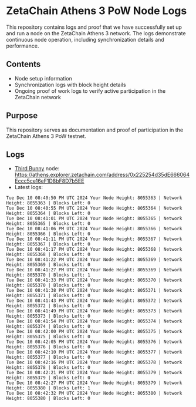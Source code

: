 # ZetaChain Athens 3 PoW Node Logs
This repository contains logs and proof that we have successfully set up and run a node on the ZetaChain Athens 3 network. The logs demonstrate continuous node operation, including synchronization details and performance.

## Contents
- Node setup information
- Synchronization logs with block height details
- Ongoing proof of work logs to verify active participation in the ZetaChain network

## Purpose
This repository serves as documentation and proof of participation in the ZetaChain Athens 3 PoW testnet.

## Logs

- [Third Bunny](https://thirdbunny.xyz/) node: https://athens.explorer.zetachain.com/address/0x225254d35dE666064Eccc5ce16eF1D8bF8D7b5EE
- Latest logs:
```
Tue Dec 10 08:40:50 PM UTC 2024 Your Node Height: 8055363 | Network Height: 8055363 | Blocks Left: 0
Tue Dec 10 08:40:55 PM UTC 2024 Your Node Height: 8055364 | Network Height: 8055364 | Blocks Left: 0
Tue Dec 10 08:41:01 PM UTC 2024 Your Node Height: 8055365 | Network Height: 8055365 | Blocks Left: 0
Tue Dec 10 08:41:06 PM UTC 2024 Your Node Height: 8055366 | Network Height: 8055366 | Blocks Left: 0
Tue Dec 10 08:41:11 PM UTC 2024 Your Node Height: 8055367 | Network Height: 8055367 | Blocks Left: 0
Tue Dec 10 08:41:17 PM UTC 2024 Your Node Height: 8055368 | Network Height: 8055368 | Blocks Left: 0
Tue Dec 10 08:41:22 PM UTC 2024 Your Node Height: 8055369 | Network Height: 8055369 | Blocks Left: 0
Tue Dec 10 08:41:27 PM UTC 2024 Your Node Height: 8055369 | Network Height: 8055370 | Blocks Left: 1
Tue Dec 10 08:41:33 PM UTC 2024 Your Node Height: 8055370 | Network Height: 8055370 | Blocks Left: 0
Tue Dec 10 08:41:38 PM UTC 2024 Your Node Height: 8055371 | Network Height: 8055371 | Blocks Left: 0
Tue Dec 10 08:41:43 PM UTC 2024 Your Node Height: 8055372 | Network Height: 8055372 | Blocks Left: 0
Tue Dec 10 08:41:49 PM UTC 2024 Your Node Height: 8055373 | Network Height: 8055373 | Blocks Left: 0
Tue Dec 10 08:41:54 PM UTC 2024 Your Node Height: 8055374 | Network Height: 8055374 | Blocks Left: 0
Tue Dec 10 08:42:00 PM UTC 2024 Your Node Height: 8055375 | Network Height: 8055375 | Blocks Left: 0
Tue Dec 10 08:42:05 PM UTC 2024 Your Node Height: 8055376 | Network Height: 8055376 | Blocks Left: 0
Tue Dec 10 08:42:10 PM UTC 2024 Your Node Height: 8055377 | Network Height: 8055377 | Blocks Left: 0
Tue Dec 10 08:42:16 PM UTC 2024 Your Node Height: 8055378 | Network Height: 8055378 | Blocks Left: 0
Tue Dec 10 08:42:21 PM UTC 2024 Your Node Height: 8055379 | Network Height: 8055379 | Blocks Left: 0
Tue Dec 10 08:42:27 PM UTC 2024 Your Node Height: 8055379 | Network Height: 8055380 | Blocks Left: 1
Tue Dec 10 08:42:32 PM UTC 2024 Your Node Height: 8055380 | Network Height: 8055380 | Blocks Left: 0
```
